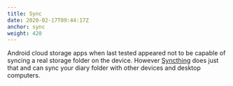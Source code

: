 ```yaml
---
title: Sync
date: 2020-02-17T09:44:17Z
anchor: sync
weight: 420
---
```


Android cloud storage apps when last tested appeared not to be capable
of syncing a real storage folder on the device. However
[Syncthing](https://syncthing.net) does just that and can sync your
diary folder with other devices and desktop computers.
